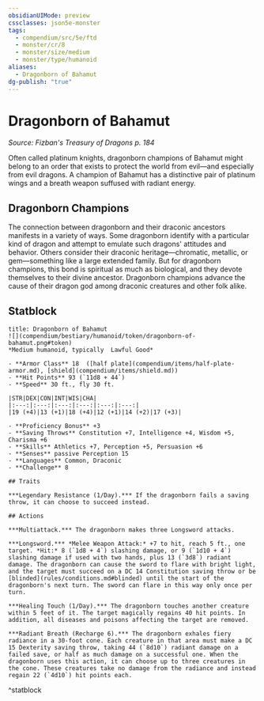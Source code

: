 ```yaml
---
obsidianUIMode: preview
cssclasses: json5e-monster
tags:
  - compendium/src/5e/ftd
  - monster/cr/8
  - monster/size/medium
  - monster/type/humanoid
aliases:
  - Dragonborn of Bahamut
dg-publish: "true"
---
```

# Dragonborn of Bahamut
*Source: Fizban's Treasury of Dragons p. 184*  

Often called platinum knights, dragonborn champions of Bahamut might belong to an order that exists to protect the world from evil—and especially from evil dragons. A champion of Bahamut has a distinctive pair of platinum wings and a breath weapon suffused with radiant energy.

## Dragonborn Champions

The connection between dragonborn and their draconic ancestors manifests in a variety of ways. Some dragonborn identify with a particular kind of dragon and attempt to emulate such dragons' attitudes and behavior. Others consider their draconic heritage—chromatic, metallic, or gem—something like a large extended family. But for dragonborn champions, this bond is spiritual as much as biological, and they devote themselves to their divine ancestor. Dragonborn champions advance the cause of their dragon god among draconic creatures and other folk alike.

## Statblock

```ad-statblock
title: Dragonborn of Bahamut
![](compendium/bestiary/humanoid/token/dragonborn-of-bahamut.png#token)
*Medium humanoid, typically  Lawful Good*

- **Armor Class** 18  ([half plate](compendium/items/half-plate-armor.md), [shield](compendium/items/shield.md))
- **Hit Points** 93 (`11d8 + 44`)
- **Speed** 30 ft., fly 30 ft.

|STR|DEX|CON|INT|WIS|CHA|
|:---:|:---:|:---:|:---:|:---:|:---:|
|19 (+4)|13 (+1)|18 (+4)|12 (+1)|14 (+2)|17 (+3)|

- **Proficiency Bonus** +3
- **Saving Throws** Constitution +7, Intelligence +4, Wisdom +5, Charisma +6
- **Skills** Athletics +7, Perception +5, Persuasion +6
- **Senses** passive Perception 15
- **Languages** Common, Draconic
- **Challenge** 8

## Traits

***Legendary Resistance (1/Day).*** If the dragonborn fails a saving throw, it can choose to succeed instead.

## Actions

***Multiattack.*** The dragonborn makes three Longsword attacks.

***Longsword.*** *Melee Weapon Attack:* +7 to hit, reach 5 ft., one target. *Hit:* 8 (`1d8 + 4`) slashing damage, or 9 (`1d10 + 4`) slashing damage if used with two hands, plus 13 (`3d8`) radiant damage. The dragonborn can cause the sword to flare with bright light, and the target must succeed on a DC 14 Constitution saving throw or be [blinded](rules/conditions.md#blinded) until the start of the dragonborn's next turn. The sword can flare in this way only once per turn.

***Healing Touch (1/Day).*** The dragonborn touches another creature within 5 feet of it. The target magically regains 40 hit points. In addition, all diseases and poisons affecting the target are removed.

***Radiant Breath (Recharge 6).*** The dragonborn exhales fiery radiance in a 30-foot cone. Each creature in that area must make a DC 15 Dexterity saving throw, taking 44 (`8d10`) radiant damage on a failed save, or half as much damage on a successful one. When the dragonborn uses this action, it can choose up to three creatures in the cone. These creatures take no damage from the radiance and instead regain 22 (`4d10`) hit points each.
```
^statblock